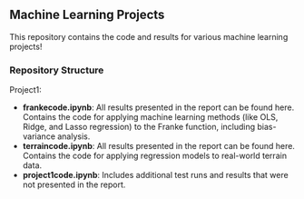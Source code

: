 ## Machine Learning Projects

This repository contains the code and results for various machine learning projects!

### Repository Structure
Project1:
- **frankecode.ipynb**: All results presented in the report can be found here. Contains the code for applying machine learning methods (like OLS, Ridge, and Lasso regression) to the Franke function, including bias-variance analysis.
- **terraincode.ipynb**: All results presented in the report can be found here. Contains the code for applying regression models to real-world terrain data.
- **project1code.ipynb**: Includes additional test runs and results that were not presented in the report.
